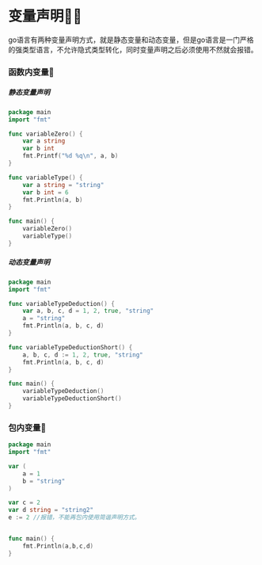 # 变量声明👳‍♂️

go语言有两种变量声明方式，就是静态变量和动态变量，但是go语言是一门严格的强类型语言，不允许隐式类型转化，同时变量声明之后必须使用不然就会报错。

### 函数内变量🎠

##### 静态变量声明

```go
package main
import "fmt"

func variableZero() {
	var a string
	var b int
	fmt.Printf("%d %q\n", a, b)
}

func variableType() {
	var a string = "string"
	var b int = 6
	fmt.Println(a, b)
}

func main() {
	variableZero()
	variableType()
}
```

##### 动态变量声明

```go
package main
import "fmt"

func variableTypeDeduction() {
	var a, b, c, d = 1, 2, true, "string"
    a = "string"
	fmt.Println(a, b, c, d)
}

func variableTypeDeductionShort() {
	a, b, c, d := 1, 2, true, "string"
	fmt.Println(a, b, c, d)
}

func main() {
	variableTypeDeduction()
	variableTypeDeductionShort()
}
```

### 包内变量🗽

```go
package main
import "fmt"

var (
	a = 1
	b = "string"
)

var c = 2
var d string = "string2"
e := 2 //报错，不能再包内使用简谐声明方式。


func main() {
	fmt.Println(a,b,c,d)
}
```

